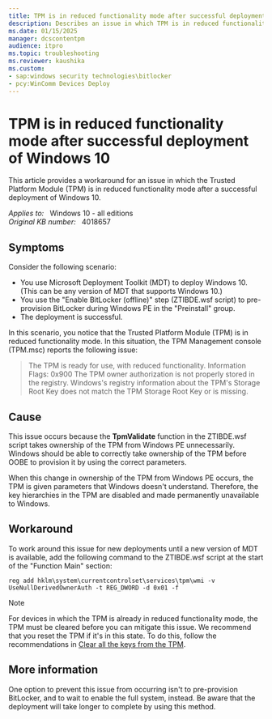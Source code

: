 ```yaml
---
title: TPM is in reduced functionality mode after successful deployment of Windows 10
description: Describes an issue in which TPM is in reduced functionality mode after a successful deployment of Windows 10. Provides a workaround.
ms.date: 01/15/2025
manager: dcscontentpm
audience: itpro
ms.topic: troubleshooting
ms.reviewer: kaushika
ms.custom:
- sap:windows security technologies\bitlocker
- pcy:WinComm Devices Deploy
---
```

# TPM is in reduced functionality mode after successful deployment of Windows 10

This article provides a workaround for an issue in which the Trusted Platform Module (TPM) is in reduced functionality mode after a successful deployment of Windows 10.

_Applies to:_ &nbsp; Windows 10 - all editions  
_Original KB number:_ &nbsp; 4018657

## Symptoms

Consider the following scenario:

- You use Microsoft Deployment Toolkit (MDT) to deploy Windows 10. (This can be any version of MDT that supports Windows 10.)
- You use the "Enable BitLocker (offline)" step (ZTIBDE.wsf script) to pre-provision BitLocker during Windows PE in the "Preinstall" group.
- The deployment is successful.

In this scenario, you notice that the Trusted Platform Module (TPM) is in reduced functionality mode. In this situation, the TPM Management console (TPM.msc) reports the following issue:

> The TPM is ready for use, with reduced functionality. Information Flags: 0x900
The TPM owner authorization is not properly stored in the registry.
Windows's registry information about the TPM's Storage Root Key does not match the TPM Storage Root Key or is missing.

## Cause

This issue occurs because the **TpmValidate** function in the ZTIBDE.wsf script takes ownership of the TPM from Windows PE unnecessarily. Windows should be able to correctly take ownership of the TPM before OOBE to provision it by using the correct parameters.

When this change in ownership of the TPM from Windows PE occurs, the TPM is given parameters that Windows doesn't understand. Therefore, the key hierarchies in the TPM are disabled and made permanently unavailable to Windows.

## Workaround

To work around this issue for new deployments until a new version of MDT is available, add the following command to the ZTIBDE.wsf script at the start of the "Function Main" section:

```console
reg add hklm\system\currentcontrolset\services\tpm\wmi -v UseNullDerivedOwnerAuth -t REG_DWORD -d 0x01 -f
```

> [!NOTE]
> For devices in which the TPM is already in reduced functionality mode, the TPM must be cleared before you can mitigate this issue. We recommend that you reset the TPM if it's in this state. To do this, follow the recommendations in [Clear all the keys from the TPM](/windows/security/information-protection/tpm/initialize-and-configure-ownership-of-the-tpm#clear-all-the-keys-from-the-tpm).

## More information

One option to prevent this issue from occurring isn't to pre-provision BitLocker, and to wait to enable the full system, instead. Be aware that the deployment will take longer to complete by using this method.
